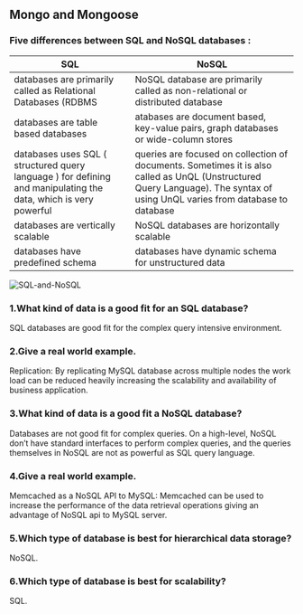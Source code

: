 ##  Mongo and Mongoose

### Five differences between **SQL** and **NoSQL** databases :
|SQL|NoSQL|
|---|---|
|databases are primarily called as Relational Databases (RDBMS|NoSQL database are primarily called as non-relational or distributed database|
|databases are table based databases|atabases are document based, key-value pairs, graph databases or wide-column stores|
|databases uses SQL ( structured query language ) for defining and manipulating the data, which is very powerful|queries are focused on collection of documents. Sometimes it is also called as UnQL (Unstructured Query Language). The syntax of using UnQL varies from database to database|
|databases are vertically scalable|NoSQL databases are horizontally scalable|
|databases have predefined schema|databases have dynamic schema for unstructured data|

![SQL-and-NoSQL](https://miro.medium.com/max/2400/0*xoC2DeugTHSh5yFV.jpg)


### 1.What kind of data is a good fit for an SQL database?
SQL databases are good fit for the complex query intensive environment.


### 2.Give a real world example.
Replication: By replicating MySQL database across multiple nodes the work load can be reduced heavily increasing the scalability and availability of business application.


### 3.What kind of data is a good fit a NoSQL database?
Databases are not good fit for complex queries. On a high-level, NoSQL don’t have standard interfaces to perform complex queries, and the queries themselves in NoSQL are not as powerful as SQL query language.


### 4.Give a real world example.
Memcached as a NoSQL API to MySQL: Memcached can be used to increase the performance of the data retrieval operations giving an advantage of NoSQL api to MySQL server.


### 5.Which type of database is best for hierarchical data storage?
NoSQL.

### 6.Which type of database is best for scalability?
SQL. 